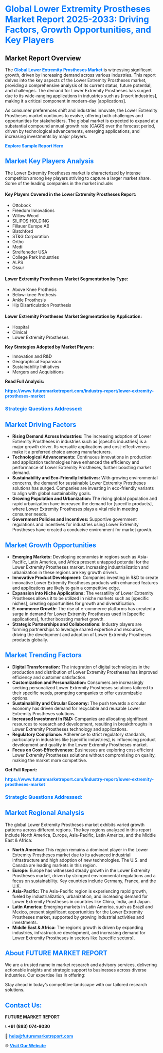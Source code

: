 <h1 style="color: #007BFF;">Global Lower Extremity Prostheses Market Report 2025-2033: Driving Factors, Growth Opportunities, and Key Players</h1>

<section id="overview">
<h2>Market Report Overview</h2>
<p>The <a href="https://www.futuremarketreport.com/industry-report/lower-extremity-prostheses-market" style="color: #007BFF; text-decoration: none;"><strong>Global Lower Extremity Prostheses Market</strong></a> is witnessing significant growth, driven by increasing demand across various industries. This report delves into the key aspects of the Lower Extremity Prostheses market, providing a comprehensive analysis of its current status, future potential, and challenges. The demand for Lower Extremity Prostheses has surged due to its wide-ranging applications in industries such as [insert industries], making it a critical component in modern-day [applications].</p>
<p>As consumer preferences shift and industries innovate, the Lower Extremity Prostheses market continues to evolve, offering both challenges and opportunities for stakeholders. The global market is expected to expand at a substantial compound annual growth rate (CAGR) over the forecast period, driven by technological advancements, emerging applications, and increasing investments by major players.</p>
</section>

<section id="overview">
<p><a href="https://www.futuremarketreport.com/request-sample/reportId=125031" style="color: #007BFF; text-decoration: none;"><strong>Explore Sample Report Here</strong></a></p>
</section>

<section id="key-players">
<h2 style="color: #007BFF;">Market Key Players Analysis</h2>
<p>The Lower Extremity Prostheses market is characterized by intense competition among key players striving to capture a larger market share. Some of the leading companies in the market include:</p>
<h4>Key Players Covered in the Lower Extremity Prostheses Report:</h4>
<ul><li>Ottobock</li><li>Freedom Innovations</li><li>Willow Wood</li><li>SILIPOS HOLDING</li><li>Fillauer Europe AB</li><li>Blatchford</li><li>ST&amp;G Corporation</li><li>Ortho</li><li>Medi</li><li>Streifeneder USA</li><li>College Park Industries</li><li>ALPS</li><li>Ossur</li></ul>
<h4>Lower Extremity Prostheses Market Segmentation by Type:</h4>
<ul><li>Above Knee Prothesis</li><li>Below-knee Prothesis</li><li>Ankle Prosthesis</li><li>Hip Disarticulation Prosthesis</li></ul>

<h4>Lower Extremity Prostheses Market Segmentation by Application:</h4>
<ul><li>Hospital</li><li>Clinical</li><li>Lower Extremity Prostheses</li></ul>
<p><strong>Key Strategies Adopted by Market Players:</strong></p>
<ul>
<li>Innovation and R&D</li>
<li>Geographical Expansion</li>
<li>Sustainability Initiatives</li>
<li>Mergers and Acquisitions</li>
</ul>
</section>

<section>
<p><strong>Read Full Analysis: </strong></p><a href="https://www.futuremarketreport.com/industry-report/lower-extremity-prostheses-market" style="color: #007BFF; text-decoration: none;"><strong>https://www.futuremarketreport.com/industry-report/lower-extremity-prostheses-market</strong></a>
<h3 style="color: #007BFF;">Strategic Questions Addressed:</h3>
</section>

<section id="driving-factors">
<h2 style="color: #007BFF;">Market Driving Factors</h2>
<ul>
<li><strong>Rising Demand Across Industries:</strong> The increasing adoption of Lower Extremity Prostheses in industries such as [specific industries] is a major growth driver. Its versatile applications and cost-effectiveness make it a preferred choice among manufacturers.</li>
<li><strong>Technological Advancements:</strong> Continuous innovations in production and application technologies have enhanced the efficiency and performance of Lower Extremity Prostheses, further boosting market demand.</li>
<li><strong>Sustainability and Eco-Friendly Initiatives:</strong> With growing environmental concerns, the demand for sustainable Lower Extremity Prostheses solutions has surged. Companies are investing in eco-friendly variants to align with global sustainability goals.</li>
<li><strong>Growing Population and Urbanization:</strong> The rising global population and rapid urbanization have increased the demand for [specific products], where Lower Extremity Prostheses plays a vital role in meeting consumer needs.</li>
<li><strong>Government Policies and Incentives:</strong> Supportive government regulations and incentives for industries using Lower Extremity Prostheses have created a conducive environment for market growth.</li>
</ul>
</section>

<section id="growth-opportunities">
<h2 style="color: #007BFF;">Market Growth Opportunities</h2>
<ul>
<li><strong>Emerging Markets:</strong> Developing economies in regions such as Asia-Pacific, Latin America, and Africa present untapped potential for the Lower Extremity Prostheses market. Increasing industrialization and urbanization in these regions are key growth drivers.</li>
<li><strong>Innovative Product Development:</strong> Companies investing in R&D to create innovative Lower Extremity Prostheses products with enhanced features and applications are likely to gain a competitive edge.</li>
<li><strong>Expansion into Niche Applications:</strong> The versatility of Lower Extremity Prostheses allows it to be utilized in niche markets such as [specific niches], creating opportunities for growth and diversification.</li>
<li><strong>E-commerce Growth:</strong> The rise of e-commerce platforms has created a surge in demand for Lower Extremity Prostheses used in [specific applications], further boosting market growth.</li>
<li><strong>Strategic Partnerships and Collaborations:</strong> Industry players are forming partnerships to leverage shared expertise and resources, driving the development and adoption of Lower Extremity Prostheses products globally.</li>
</ul>
</section>

<section id="trending-factors">
<h2 style="color: #007BFF;">Market Trending Factors</h2>
<ul>
<li><strong>Digital Transformation:</strong> The integration of digital technologies in the production and distribution of Lower Extremity Prostheses has improved efficiency and customer satisfaction.</li>
<li><strong>Customization and Personalization:</strong> Consumers are increasingly seeking personalized Lower Extremity Prostheses solutions tailored to their specific needs, prompting companies to offer customizable options.</li>
<li><strong>Sustainability and Circular Economy:</strong> The push towards a circular economy has driven demand for recyclable and reusable Lower Extremity Prostheses solutions.</li>
<li><strong>Increased Investment in R&D:</strong> Companies are allocating significant resources to research and development, resulting in breakthroughs in Lower Extremity Prostheses technology and applications.</li>
<li><strong>Regulatory Compliance:</strong> Adherence to strict regulatory standards, particularly in industries like [specific industries], is influencing product development and quality in the Lower Extremity Prostheses market.</li>
<li><strong>Focus on Cost-Effectiveness:</strong> Businesses are exploring cost-efficient Lower Extremity Prostheses solutions without compromising on quality, making the market more competitive.</li>
</ul>
</section>

<section>
<p><strong>Get Full Report: </strong></p><a href="https://www.futuremarketreport.com/industry-report/lower-extremity-prostheses-market" style="color: #007BFF; text-decoration: none;"><strong>https://www.futuremarketreport.com/industry-report/lower-extremity-prostheses-market</strong></a>
<h3 style="color: #007BFF;">Strategic Questions Addressed:</h3>
</section>


<section id="regional-analysis">
<h2 style="color: #007BFF;">Market Regional Analysis</h2>
<p>The global Lower Extremity Prostheses market exhibits varied growth patterns across different regions. The key regions analyzed in this report include North America, Europe, Asia-Pacific, Latin America, and the Middle East & Africa:</p>
<ul>
<li><strong>North America:</strong> This region remains a dominant player in the Lower Extremity Prostheses market due to its advanced industrial infrastructure and high adoption of new technologies. The U.S. and Canada are leading markets in this region.</li>
<li><strong>Europe:</strong> Europe has witnessed steady growth in the Lower Extremity Prostheses market, driven by stringent environmental regulations and a focus on sustainability. Key countries include Germany, France, and the U.K.</li>
<li><strong>Asia-Pacific:</strong> The Asia-Pacific region is experiencing rapid growth, fueled by industrialization, urbanization, and increasing demand for Lower Extremity Prostheses in countries like China, India, and Japan.</li>
<li><strong>Latin America:</strong> Emerging markets in Latin America, such as Brazil and Mexico, present significant opportunities for the Lower Extremity Prostheses market, supported by growing industrial activities and investments.</li>
<li><strong>Middle East & Africa:</strong> The region’s growth is driven by expanding industries, infrastructure development, and increasing demand for Lower Extremity Prostheses in sectors like [specific sectors].</li>
</ul>
</section>

<footer>
<h2 style="color: #007BFF;">About FUTURE MARKET REPORT</h2>
<p>We are a trusted name in market research and advisory services, delivering actionable insights and strategic support to businesses across diverse industries. Our expertise lies in offering:</p>

<p>Stay ahead in today’s competitive landscape with our tailored research solutions.</p>

<h2 style="color: #007BFF;">Contact Us:</h2>
<p><strong>FUTURE MARKET REPORT</strong></p>
<p>📞 <strong>+91 (883) 074-8030</strong></p>
<p>📧 <strong><a href="mailto:help@futuremarketreport.com" style="color: #007BFF;">help@futuremarketreport.com</a></strong></p>
<p>🌐 <strong><a href="https://www.futuremarketreport.com/" style="color: #007BFF;">Visit Our Website</a></strong></p>
</footer>